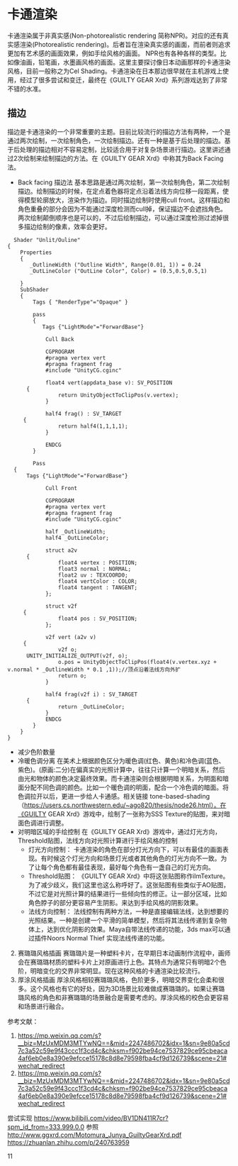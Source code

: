 # 卡通渲染
卡通渲染属于非真实感(Non-photorealistic rendering 简称NPR)。对应的还有真实感渲染(Photorealistic rendering)。后者旨在渲染真实感的画面，而前者则追求更加有艺术感的画面效果，例如手绘风格的画面。
NPR也有各种各样的类型。比如像油画，铅笔画，水墨画风格的画面。这里主要探讨像日本动画那样的卡通渲染风格，目前一般称之为Cel Shading。卡通渲染在日本那边很早就在主机游戏上使用，经过了很多尝试和变迁，最终在《GUILTY GEAR Xrd》系列游戏达到了非常不错的水准。

## 描边
描边是卡通渲染的一个非常重要的主题。目前比较流行的描边方法有两种，一个是通过两次绘制，一次绘制角色，一次绘制描边。还有一种是基于后处理的描边。基于后处理的描边相对不容易定制，比较适合用于对复杂场景进行描边。这里讲述通过2次绘制来绘制描边的方法。在《GUILTY GEAR Xrd》中称其为Back Facing法。
  - Back facing 描边法
  基本思路是通过两次绘制，第一次绘制角色，第二次绘制描边。绘制描边的时候，在定点着色器将定点沿着法线方向位移一段距离，使得模型轮廓放大，渲染作为描边。同时描边绘制时使用cull front。这样描边和角色重叠的部分会因为不能通过深度检测而cull掉，保证描边不会遮挡角色。两次绘制颠倒顺序也是可以的，不过后绘制描边，可以通过深度检测过滤掉很多描边绘制的像素，效率会更好。
  ~~~
    Shader "Unlit/Ouline"
  {
      Properties
      {
  	     _OutlineWidth ("Outline Width", Range(0.01, 1)) = 0.24
         _OutLineColor ("OutLine Color", Color) = (0.5,0.5,0.5,1)

      }
      SubShader
      {
          Tags { "RenderType"="Opaque" }

          pass
          {
             Tags {"LightMode"="ForwardBase"}

              Cull Back

              CGPROGRAM
              #pragma vertex vert
              #pragma fragment frag
              #include "UnityCG.cginc"

              float4 vert(appdata_base v): SV_POSITION
  	    {
                  return UnityObjectToClipPos(v.vertex);
              }

              half4 frag() : SV_TARGET
  	   {
                  return half4(1,1,1,1);
              }

              ENDCG
          }

          Pass
  	{
  	    Tags {"LightMode"="ForwardBase"}

              Cull Front

              CGPROGRAM
              #pragma vertex vert
              #pragma fragment frag
              #include "UnityCG.cginc"

              half _OutlineWidth;
              half4 _OutLineColor;

              struct a2v
  	    {
                  float4 vertex : POSITION;
                  float3 normal : NORMAL;
                  float2 uv : TEXCOORD0;
                  float4 vertColor : COLOR;
                  float4 tangent : TANGENT;
              };

              struct v2f
  	   {
                  float4 pos : SV_POSITION;
              };

              v2f vert (a2v v)
  	   {
                  v2f o;
  		UNITY_INITIALIZE_OUTPUT(v2f, o);
                  o.pos = UnityObjectToClipPos(float4(v.vertex.xyz + v.normal * _OutlineWidth * 0.1 ,1));//顶点沿着法线方向外扩
                  return o;
              }

              half4 frag(v2f i) : SV_TARGET
  	    {
                  return _OutLineColor;
              }
              ENDCG
          }
      }
  }
  ~~~


  - 减少色阶数量
  - 冷暖色调分离
    在美术上根据颜色区分为暖色调(红色、黄色)和冷色调(蓝色、紫色)。(原画:二分)在偏真实的光照计算中，往往只计算一个明暗关系，然后由光和物体的颜色决定最终效果。而卡通渲染则会根据明暗关系，为明面和暗面分配不同色调的颜色。比如一个暖色调的明面，配合一个冷色调的暗面。将色调拉开以后，更进一步给人卡通感。相关链接 tone-based-shading （https://users.cs.northwestern.edu/~ago820/thesis/node26.html）。在《GUILTY GEAR Xrd》游戏中，绘制了一张称为SSS Texture的贴图，来对暗面色调进行调整。
  - 对明暗区域的手绘控制
    在《GUILTY GEAR Xrd》游戏中，通过灯光方向，Threshold贴图，法线方向对光照计算进行手绘风格的控制
    - 灯光方向控制： 卡通渲染的角色在部分灯光方向下，可以有最佳的画面表现。有时候这个灯光方向和场景灯光或者其他角色的灯光方向不一致。为了让每个角色都有最佳表现，最好每个角色有一盏自己的灯光方向。
    - Threshold贴图： 《GUILTY GEAR Xrd》中将这张贴图称作ilmTexture。为了减少歧义，我们这里也这么称呼好了。这张贴图有些类似于AO贴图，不过它是对光照计算的结果进行一些倾向性的修正。让一部分区域，比如角色脖子的部分更容易产生阴影。来达到手绘风格的阴影效果。
    - 法线方向控制： 法线控制有两种方法，一种是直接编辑法线，达到想要的光照结果。一种是创建一个平滑的简单模型，然后将其法线传递到复杂物体上，达到优化阴影的效果。Maya自带法线传递的功能，3ds max可以通过插件Noors Normal Thief 实现法线传递的功能。

2. 赛璐璐风格插画 赛璐璐片是一种塑料卡片，在早期日本动画制作流程中，画师会在赛璐璐材质的塑料卡片上对原画进行上色。其特点为通常只有明暗2个色阶，明暗变化的交界非常明显。现在这种风格的卡通渲染比较流行。
3. 厚涂风格插画 厚涂风格相较赛璐璐风格，色阶更多，明暗交界变化会柔和很多。这个风格也有它的好处，因为3D场景比较难做成赛璐璐的。如果让赛璐璐风格的角色和非赛璐璐的场景融合是需要考虑的。厚涂风格的校色会更容易和场景进行融合。



参考文献：
1. https://mp.weixin.qq.com/s?__biz=MzUxMDM3MTYwNQ==&mid=2247486702&idx=1&sn=9e80a5cd7c3a52c59e9f43ccc1f3cd4c&chksm=f902be94ce7537829ce95cbeaca4af6eb0e8a390e9efcce15178c8d8e79598fba4cf9d126739&scene=21#wechat_redirect  
2. https://mp.weixin.qq.com/s?__biz=MzUxMDM3MTYwNQ==&mid=2247486702&idx=1&sn=9e80a5cd7c3a52c59e9f43ccc1f3cd4c&chksm=f902be94ce7537829ce95cbeaca4af6eb0e8a390e9efcce15178c8d8e79598fba4cf9d126739&scene=21#wechat_redirect


尝试实现
https://www.bilibili.com/video/BV1DN411R7cr?spm_id_from=333.999.0.0
参照 http://www.ggxrd.com/Motomura_Junya_GuiltyGearXrd.pdf
https://zhuanlan.zhihu.com/p/240763959



































11
